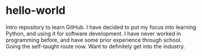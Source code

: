 # hello-world
Intro repository to learn GitHub.
I have decided to put my focus into learning Python, and using it for software development.  I have never worked in programming before, and have some prior experience through school.  Going the self-taught route now.  Want to definitely get into the industry.
